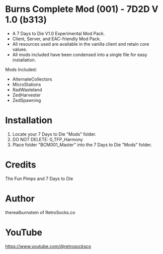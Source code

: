 # Burns Complete Mod (001) - 7D2D V 1.0 (b313)

* A 7 Days to Die V1.0 Experimental Mod Pack.
* Client, Server, and EAC-friendly Mod Pack.
* All resources used are available in the vanilla client and retain core values.
* All mods included have been condensed into a single file for easy installation.

Mods Included:
* AlternateCollectors
* MicroStations
* RadWasteland
* ZedHarvester
* ZedSpawning

# Installation
1.  Locate your 7 Days to Die "Mods" folder.
2.  DO NOT DELETE: 0_TFP_Harmony
3.  Place folder "BCM001_Master" into the 7 Days to Die "Mods" folder.

# Credits
The Fun Pimps and 7 Days to Die

# Author
therealburnstein of RetroSocks.co

# YouTube
https://www.youtube.com/@retrosocksco
